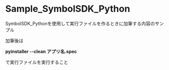 # Sample_SymbolSDK_Python
SymbolSDK_Pythonを使用して実行ファイルを作るときに加筆する内容のサンプル

加筆後は

**pyinstaller --clean アプリ名.spec**

で実行ファイルを実行すること

